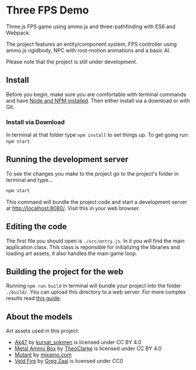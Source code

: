# Three FPS Demo

Three.js FPS game using ammo.js and three-pathfinding with ES6 and Webpack.

The project features an entity/component system, FPS controller using ammo.js rigidbody, NPC with root-motion animations and a basic AI.

Please note that the project is still under development.

## Install
Before you begin, make sure you are comfortable with terminal commands and have [Node and NPM installed](https://www.npmjs.com/get-npm). Then either install via a download or with Git.

### Install via Download
In terminal at that folder type `npm install` to set things up. To get going run: `npm start`.

## Running the development server
To see the changes you make to the project go to the project's folder in terminal and type...

```bash
npm start
```

This command will bundle the project code and start a development server at [http://localhost:8080/](http://localhost:8080/). Visit this in your web browser.

## Editing the code
The first file you should open is `./src/entry.js`. In it you will find the main application class. This class is reponsible for initializing the libraries and loading art assets, it also handles the main game loop.

## Building the project for the web
Running `npm run build` in terminal will bundle your project into the folder `./build/`. You can upload this directory to a web server. For more complex results read [this guide](https://webpack.js.org/guides/production/).

## About the models
Art assets used in this project:

* [Ak47](https://skfb.ly/6UEL9) by [kursat_sokmen](https://sketchfab.com/kursat_sokmen) is licensed under CC BY 4.0
* [Metal Ammo Box](https://skfb.ly/6UAQY) by [TheoClarke](https://sketchfab.com/TheoClarke) is licensed under CC BY 4.0
* [Mutant](https://mixamo.com) by [mixamo.com](https://mixamo.com)
* [Veld Fire](https://hdrihaven.com/hdri/?h=veld_fire) by [Greg Zaal](https://hdrihaven.com/hdris/?a=Greg%20Zaal) is licensed under CC0
